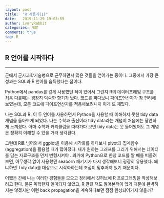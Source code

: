 ```yaml
---
layout: post
title:  "R 사용기(1)"
date:   2019-11-29 19:05:59
author: ivoryRabbit
categories: 개발
comments: true
tag: R
---
```


## R 언어를 시작하다

* * *

군에서 군사과학기술병으로 근무하면서 많은 것들을 얻어가는 중이다. 그중에서 가장 큰 성과는 SQL과 R 언어를 습득했다는 점이다. 

Python에서 pandas를 깊게 사용했던 적이 있어서 그런지 R의 데이터프레임 구조를 처음 다룰때는 굉장히 익숙한 향기가 났다. 코드를 짜다보니 파이프연산자가 참 편리해보였는데, 모든 코드에 파이프연산자를 적용해보려니까 이게 또 재밌다.

나는 SQL과 R, 이 두 언어를 사용하면서 Python을 사용할 때 이해하지 못한 tidy data 개념을 돌아보게 되었다. 나는 수학과 출신이라 tidy data라는 개념이 처음에는 당연하게 느껴졌다. 아마 수학과 커리큘럼을 따라가다 보면 tidy data는 못 들어봤어도 그 개념은 정확히 이해할 수 있을 거라 생각된다. 

그런데 R로 넘어와서 ggplot을 이용해 시각화를 하다보니 pivot과 집계함수(aggregation)을 활용할 때가 많아졌다. 내가 원하는 그래프를 그리기 위해서는 데이터를 담는 자료구조를 먼저 변형시켜야 . 과거에 Python으로 한창 코드를 짤 때를 떠올려보면, 아무생각 없이 사용했던 seaborn 패키지가 다시 생각해보니 굉장히 유용했다. 왜냐하면 Tidy data를 대상으로 시각화하는데 초점이 맞추어져 있기 때문이다.

어쨌든 간에 나는 이러한 경험들을 모으고 정리해서 깃허브에 R 프로그래밍을 작성해보려고 한다. 물론 독학한지 얼마되지 않았고, R 관련 책도 읽어본적이 없기 때문에 완벽하지는 않겠지만 이런 back propagation을 계속하다보면 점점 완성되어가지 않을까?
